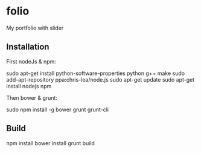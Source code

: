 folio
=====

My portfolio with slider

<h2>Installation</h2>

First nodeJs & npm:

sudo apt-get install python-software-properties python g++ make
sudo add-apt-repository ppa:chris-lea/node.js
sudo apt-get update
sudo apt-get install nodejs npm

Then bower & grunt:

sudo npm install -g bower grunt grunt-cli

<h2>Build</h2>

npm install
bower install
grunt build

